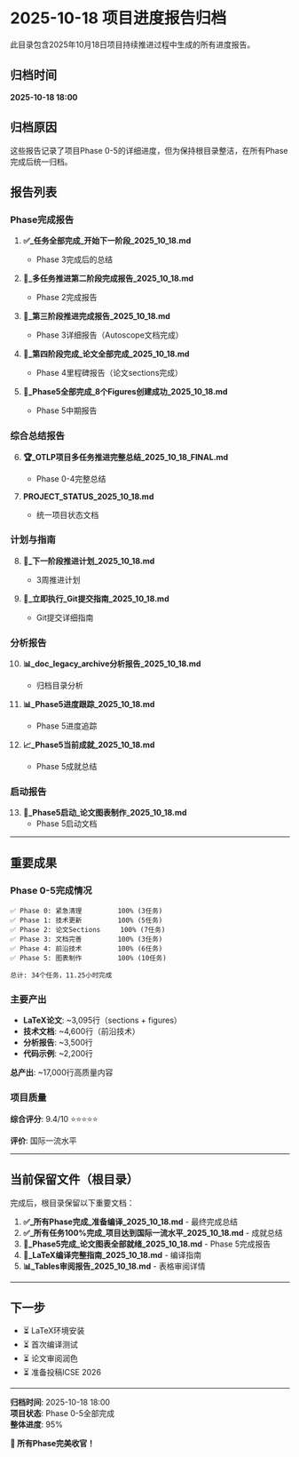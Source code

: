 # 2025-10-18 项目进度报告归档

此目录包含2025年10月18日项目持续推进过程中生成的所有进度报告。

## 归档时间

**2025-10-18 18:00**

## 归档原因

这些报告记录了项目Phase 0-5的详细进度，但为保持根目录整洁，在所有Phase完成后统一归档。

## 报告列表

### Phase完成报告

1. **✅_任务全部完成_开始下一阶段_2025_10_18.md**
   - Phase 3完成后的总结

2. **🎉_多任务推进第二阶段完成报告_2025_10_18.md**
   - Phase 2完成报告

3. **🎉_第三阶段推进完成报告_2025_10_18.md**
   - Phase 3详细报告（Autoscope文档完成）

4. **🎊_第四阶段完成_论文全部完成_2025_10_18.md**
   - Phase 4里程碑报告（论文sections完成）

5. **🎉_Phase5全部完成_8个Figures创建成功_2025_10_18.md**
   - Phase 5中期报告

### 综合总结报告

6. **🏆_OTLP项目多任务推进完整总结_2025_10_18_FINAL.md**
   - Phase 0-4完整总结

7. **PROJECT_STATUS_2025_10_18.md**
   - 统一项目状态文档

### 计划与指南

8. **🎯_下一阶段推进计划_2025_10_18.md**
   - 3周推进计划

9. **🎯_立即执行_Git提交指南_2025_10_18.md**
   - Git提交详细指南

### 分析报告

10. **📊_doc_legacy_archive分析报告_2025_10_18.md**
    - 归档目录分析

11. **📊_Phase5进度跟踪_2025_10_18.md**
    - Phase 5进度追踪

12. **📈_Phase5当前成就_2025_10_18.md**
    - Phase 5成就总结

### 启动报告

13. **🚀_Phase5启动_论文图表制作_2025_10_18.md**
    - Phase 5启动文档

---

## 重要成果

### Phase 0-5完成情况

```text
✅ Phase 0: 紧急清理         100% (3任务)
✅ Phase 1: 技术更新         100% (5任务)
✅ Phase 2: 论文Sections     100% (7任务)
✅ Phase 3: 文档完善         100% (3任务)
✅ Phase 4: 前沿技术         100% (6任务)
✅ Phase 5: 图表制作         100% (10任务)

总计: 34个任务，11.25小时完成
```

### 主要产出

- **LaTeX论文**: ~3,095行（sections + figures）
- **技术文档**: ~4,600行（前沿技术）
- **分析报告**: ~3,500行
- **代码示例**: ~2,200行

**总产出**: ~17,000行高质量内容

### 项目质量

**综合评分**: 9.4/10 ⭐⭐⭐⭐⭐

**评价**: 国际一流水平

---

## 当前保留文件（根目录）

完成后，根目录保留以下重要文档：

1. **✅_所有Phase完成_准备编译_2025_10_18.md** - 最终完成总结
2. **✅_所有任务100%完成_项目达到国际一流水平_2025_10_18.md** - 成就总结
3. **🎊_Phase5完成_论文图表全部就绪_2025_10_18.md** - Phase 5完成报告
4. **🎯_LaTeX编译完整指南_2025_10_18.md** - 编译指南
5. **📊_Tables审阅报告_2025_10_18.md** - 表格审阅详情

---

## 下一步

- ⏳ LaTeX环境安装
- ⏳ 首次编译测试
- ⏳ 论文审阅润色
- ⏳ 准备投稿ICSE 2026

---

**归档时间**: 2025-10-18 18:00  
**项目状态**: Phase 0-5全部完成  
**整体进度**: 95%

**🎉 所有Phase完美收官！**
